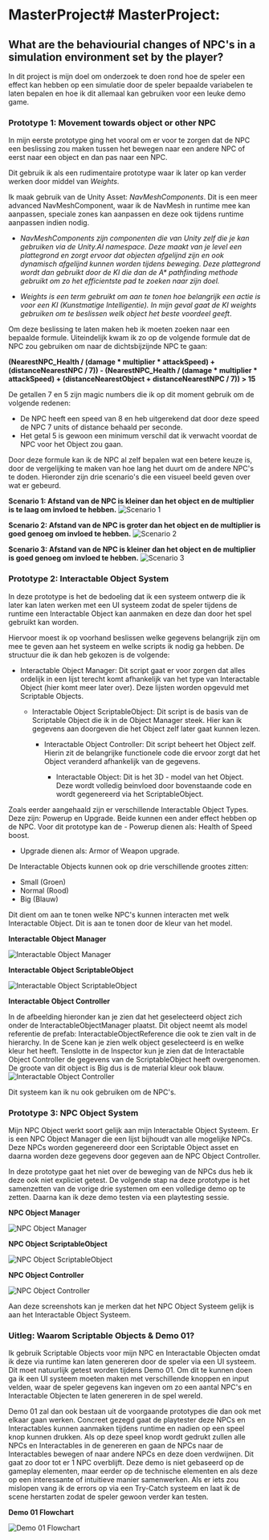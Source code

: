 # MasterProject# MasterProject: 
## What are the behaviourial changes of NPC's in a simulation environment set by the player?
In dit project is mijn doel om onderzoek te doen rond hoe de speler een effect kan hebben op een simulatie door de speler bepaalde variabelen te laten bepalen en hoe ik dit allemaal kan gebruiken voor een leuke demo game.

### Prototype 1: Movement towards object or other NPC
In mijn eerste prototype ging het vooral om er voor te zorgen dat de NPC een beslissing zou maken tussen het bewegen naar een andere NPC of eerst naar een object en dan pas naar een NPC.

Dit gebruik ik als een rudimentaire prototype waar ik later op kan verder werken door middel van *Weights*. 

Ik maak gebruik van de Unity Asset: *NavMeshComponents*. Dit is een meer advanced NavMeshComponent, waar ik de NavMesh in runtime mee kan aanpassen, speciale zones kan aanpassen
en deze ook tijdens runtime aanpassen indien nodig.

* *NavMeshComponents zijn componenten die van Unity zelf die je kan gebruiken via de Unity.AI namespace. Deze maakt van je level een plattegrond en zorgt ervoor dat objecten afgelijnd zijn en ook dynamisch afgelijnd kunnen worden tijdens beweging. Deze plattegrond wordt dan gebruikt door de KI die dan de A\* pathfinding methode gebruikt om zo het efficientste pad te zoeken naar zijn doel.*

* *Weights is een term gebruikt om aan te tonen hoe belangrijk een actie is voor een KI (Kunstmatige Intelligentie). In mijn geval gaat de KI weights gebruiken om te beslissen welk object het beste voordeel geeft*.

Om deze beslissing te laten maken heb ik moeten zoeken naar een bepaalde formule. Uiteindelijk kwam ik zo op de volgende formule dat de NPC zou gebruiken om naar de dichtsbijzijnde NPC te gaan:

**(NearestNPC_Health / (damage * multiplier * attackSpeed) + (distanceNearestNPC / 7)) - (NearestNPC_Health / (damage * multiplier * attackSpeed) + (distanceNearestObject + distanceNearestNPC / 7)) > 15**

De getallen 7 en 5 zijn magic numbers die ik op dit moment gebruik om de volgende redenen: 
- De NPC heeft een speed van 8 en heb uitgerekend dat door deze speed de NPC 7 units of distance behaald per seconde.
- Het getal 5 is gewoon een minimum verschil dat ik verwacht voordat de NPC voor het Object zou gaan.

Door deze formule kan ik de NPC al zelf bepalen wat een betere keuze is, door de vergelijking te maken van hoe lang het duurt om de andere NPC's te doden.
Hieronder zijn drie scenario's die een visueel beeld geven over wat er gebeurd.

**Scenario 1: Afstand van de NPC is kleiner dan het object en de multiplier is te laag om invloed te hebben.**
![Scenario 1](MP4s_IMGs/Scenario1.gif)

**Scenario 2: Afstand van de NPC is groter dan het object en de multiplier is goed genoeg om invloed te hebben.**
![Scenario 2](MP4s_IMGs/Scenario2.gif)

**Scenario 3: Afstand van de NPC is kleiner dan het object en de multiplier is goed genoeg om invloed te hebben.**
![Scenario 3](MP4s_IMGs/Scenario3.gif)

### Prototype 2: Interactable Object System

In deze prototype is het de bedoeling dat ik een systeem ontwerp die ik later kan laten werken met een UI systeem zodat de speler tijdens de runtime een Interactable Object kan aanmaken en deze dan door het spel gebruikt kan worden.

Hiervoor moest ik op voorhand beslissen welke gegevens belangrijk zijn om mee te geven aan het systeem en welke scripts ik nodig ga hebben. De structuur die ik dan heb gekozen is de volgende:

* Interactable Object Manager: Dit script gaat er voor zorgen dat alles ordelijk in een lijst terecht komt afhankelijk van het type van Interactable Object (hier komt meer later over). Deze lijsten worden opgevuld met Scriptable Objects.

  * Interactable Object ScriptableObject: Dit script is de basis van de Scriptable Object die ik in de Object Manager steek. Hier kan ik gegevens aan doorgeven die het Object zelf later gaat kunnen lezen.
  
    * Interactable Object Controller: Dit script beheert het Object zelf. Hierin zit de belangrijke functionele code die ervoor zorgt dat het Object veranderd afhankelijk van de gegevens.
    
       * Interactable Object: Dit is het 3D - model van het Object. Deze wordt volledig beinvloed door bovenstaande code en wordt gegenereerd via het ScriptableObject.

Zoals eerder aangehaald zijn er verschillende Interactable Object Types. Deze zijn: Powerup en Upgrade. Beide kunnen een ander effect hebben op de NPC. Voor dit prototype kan de - Powerup dienen als: Health of Speed boost. 
- Upgrade dienen als: Armor of Weapon upgrade.

De Interactable Objects kunnen ook op drie verschillende grootes zitten:
- Small (Groen)
- Normal (Rood)
- Big (Blauw)

Dit dient om aan te tonen welke NPC's kunnen interacten met welk Interactable Object. Dit is aan te tonen door de kleur van het model.

**Interactable Object Manager**

![Interactable Object Manager](MP4s_IMGs/IOM.png)

**Interactable Object ScriptableObject**

![Interactable Object ScriptableObject](MP4s_IMGs/IOSO.gif)

**Interactable Object Controller**

In de afbeelding hieronder kan je zien dat het geselecteerd object zich onder de InteractableObjectManager plaatst. Dit object neemt als model referentie de prefab: InteractableObjectReference die ook te zien valt in de hierarchy. In de Scene kan je zien welk object geselecteerd is en welke kleur het heeft. Tenslotte in de Inspector kun je zien dat de Interactable Object Controller de gegevens van de ScriptableObject heeft overgenomen. De groote van dit object is Big dus is de material kleur ook blauw.
![Interactable Object Controller](MP4s_IMGs/IOC.png)

Dit systeem kan ik nu ook gebruiken om de NPC's.

### Prototype 3: NPC Object System

Mijn NPC Object werkt soort gelijk aan mijn Interactable Object Systeem. Er is een NPC Object Manager die een lijst bijhoudt van alle mogelijke NPCs. Deze NPCs worden gegenereerd door een Scriptable Object asset en daarna worden deze gegevens door gegeven aan de NPC Object Controller.

In deze prototype gaat het niet over de beweging van de NPCs dus heb ik deze ook niet expliciet getest. De volgende stap na deze prototype is het samenzetten van de vorige drie systemen om een volledige demo op te zetten. Daarna kan ik deze demo testen via een playtesting sessie. 

**NPC Object Manager**

![NPC Object Manager](MP4s_IMGs/NOM.png)

**NPC Object ScriptableObject**

![NPC Object ScriptableObject](MP4s_IMGs/NOSO.png)

**NPC Object Controller**

![NPC Object Controller](MP4s_IMGs/NOC.png)

Aan deze screenshots kan je merken dat het NPC Object Systeem gelijk is aan het Interactable Object Systeem.

### Uitleg: Waarom Scriptable Objects & Demo 01?

Ik gebruik Scriptable Objects voor mijn NPC en Interactable Objecten omdat ik deze via runtime kan laten genereren door de speler via een UI systeem. Dit moet natuurlijk getest worden tijdens Demo 01. Om dit te kunnen doen ga ik een UI systeem moeten maken met verschillende knoppen en input velden, waar de speler gegevens kan ingeven om zo een aantal NPC's en Interactable Objecten te laten genereren in de spel wereld.

Demo 01 zal dan ook bestaan uit de voorgaande prototypes die dan ook met elkaar gaan werken. Concreet gezegd gaat de playtester deze NPCs en Interactables kunnen aanmaken tijdens runtime en nadien op een speel knop kunnen drukken. Als op deze speel knop wordt gedrukt zullen alle NPCs en Interactables in de genereren en gaan de NPCs naar de Interactables bewegen of naar andere NPCs en deze doen verdwijnen. Dit gaat zo door tot er 1 NPC overblijft. Deze demo is niet gebaseerd op de gameplay elementen, maar eerder op de technische elementen en als deze op een interessante of intuitieve manier samenwerken. 
Als er iets zou mislopen vang ik de errors op via een Try-Catch systeem en laat ik de scene herstarten zodat de speler gewoon verder kan testen.

**Demo 01 Flowchart**

![Demo 01 Flowchart](MP4s_IMGs/DEMO01.png)
